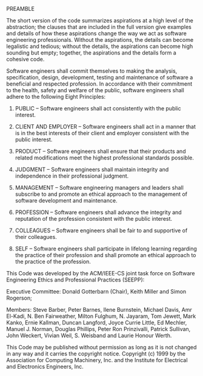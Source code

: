 PREAMBLE

The short version of the code summarizes aspirations at a high level of the abstraction; the clauses that are included in the full version give examples and details of how these aspirations change the way we act as software engineering professionals. Without the aspirations, the details can become legalistic and tedious; without the details, the aspirations can become high sounding but empty; together, the aspirations and the details form a cohesive code.

Software engineers shall commit themselves to making the analysis, specification, design, development, testing and maintenance of software a beneficial and respected profession. In accordance with their commitment to the health, safety and welfare of the public, software engineers shall adhere to the following Eight Principles:

1. PUBLIC – Software engineers shall act consistently with the public interest.

2. CLIENT AND EMPLOYER – Software engineers shall act in a manner that is in the best interests of their client and employer consistent with the public interest.

3. PRODUCT – Software engineers shall ensure that their products and related modifications meet the highest professional standards possible.

4. JUDGMENT – Software engineers shall maintain integrity and independence in their professional judgment.

5. MANAGEMENT – Software engineering managers and leaders shall subscribe to and promote an ethical approach to the management of software development and maintenance.

6. PROFESSION – Software engineers shall advance the integrity and reputation of the profession consistent with the public interest.

7. COLLEAGUES – Software engineers shall be fair to and supportive of their colleagues.

8. SELF – Software engineers shall participate in lifelong learning regarding the practice of their profession and shall promote an ethical approach to the practice of the profession.

This Code was developed by the ACM/IEEE-CS joint task force on Software Engineering Ethics and Professional Practices (SEEPP):

Executive Committee: Donald Gotterbarn (Chair), Keith Miller and Simon Rogerson;

Members: Steve Barber, Peter Barnes, Ilene Burnstein, Michael Davis, Amr El-Kadi, N. Ben Fairweather, Milton Fulghum, N. Jayaram, Tom Jewett, Mark Kanko, Ernie Kallman, Duncan Langford, Joyce Currie Little, Ed Mechler, Manuel J. Norman, Douglas Phillips, Peter Ron Prinzivalli, Patrick Sullivan, John Weckert, Vivian Weil, S. Weisband and Laurie Honour Werth.

This Code may be published without permission as long as it is not changed in any way and it carries the copyright notice. Copyright (c) 1999 by the Association for Computing Machinery, Inc. and the Institute for Electrical and Electronics Engineers, Inc.

